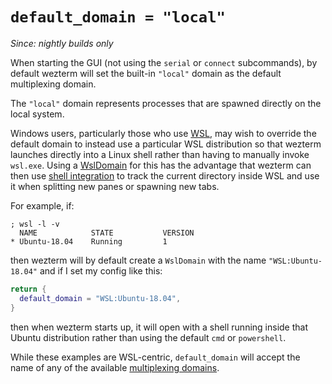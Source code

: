 # `default_domain = "local"`

*Since: nightly builds only*

When starting the GUI (not using the `serial` or `connect` subcommands), by default wezterm will set the built-in `"local"` domain as the default multiplexing domain.

The `"local"` domain represents processes that are spawned directly on the local system.

Windows users, particularly those who use
[WSL](https://docs.microsoft.com/en-us/windows/wsl/about), may wish to override
the default domain to instead use a particular WSL distribution so that wezterm
launches directly into a Linux shell rather than having to manually invoke
`wsl.exe`.  Using a [WslDomain](../WslDomain.md) for this has the advantage
that wezterm can then use [shell integration](../../../shell-integration.md) to
track the current directory inside WSL and use it when splitting new panes or
spawning new tabs.

For example, if:

```
; wsl -l -v
  NAME            STATE           VERSION
* Ubuntu-18.04    Running         1
```

then wezterm will by default create a `WslDomain` with the name `"WSL:Ubuntu-18.04"`
and if I set my config like this:

```lua
return {
  default_domain = "WSL:Ubuntu-18.04",
}
```

then when wezterm starts up, it will open with a shell running inside that Ubuntu
distribution rather than using the default `cmd` or `powershell`.

While these examples are WSL-centric, `default_domain` will accept the name
of any of the available [multiplexing domains](../../../multiplexing.md).
